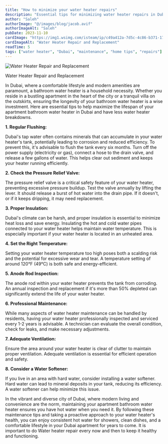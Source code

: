 ```yaml
---
title: "How to minimize your water heater repairs"
description: "Essential tips for minimizing water heater repairs in Dubai, including maintenance, insulation, temperature settings, and professional checks."
author: "Saleh"
authorImage: "@/images/blog/jacob.avif"
authorImageAlt: "Saleh"
pubDate: 2023-11-10
cardImage: "https://img1.wsimg.com/isteam/ip/c49a412a-7d5c-4c86-b371-17b58bdd84ac/WhatsApp%20Image%202023-08-20%20at%2015.34.06.jpeg/:/rs=w:1280"
cardImageAlt: "Water Heater Repair and Replacement"
readTime: 5
tags: ["water heater", "Dubai", "maintenance", "home tips", "repairs"]
---
```


![Water Heater Repair and Replacement](https://img1.wsimg.com/isteam/ip/c49a412a-7d5c-4c86-b371-17b58bdd84ac/WhatsApp%20Image%202023-08-20%20at%2015.34.06.jpeg/:/cr=t:0%25,l:0%25,w:100%25,h:100%25/rs=w:1280 "Water Heater Repair and Replacement")

Water Heater Repair and Replacement

In Dubai, where a comfortable lifestyle and modern amenities are paramount, a bathroom water heater is a household necessity. Whether you reside in a bustling apartment in the heart of the city or a tranquil villa on the outskirts, ensuring the longevity of your bathroom water heater is a wise investment. Here are essential tips to help maximize the lifespan of your apartment bathroom water heater in Dubai and have less water heater breakdowns.

**1. Regular Flushing:**

Dubai's tap water often contains minerals that can accumulate in your water heater's tank, potentially leading to corrosion and reduced efficiency. To prevent this, it's advisable to flush the tank every six months. Turn off the power supply (electricity or gas), connect a hose to the drain valve, and release a few gallons of water. This helps clear out sediment and keeps your heater running efficiently.

**2. Check the Pressure Relief Valve:**

The pressure relief valve is a critical safety feature of your water heater, preventing excessive pressure buildup. Test the valve annually by lifting the lever. It should release a burst of hot water into the drain pipe. If it doesn't, or if it keeps dripping, it may need replacement.

**3. Proper Insulation:**

Dubai's climate can be harsh, and proper insulation is essential to minimize heat loss and save energy. Insulating the hot and cold water pipes connected to your water heater helps maintain water temperature. This is especially important if your water heater is located in an unheated area.

**4. Set the Right Temperature:**

Setting your water heater temperature too high poses both a scalding risk and the potential for excessive wear and tear. A temperature setting of around 120°F (49°C) is both safe and energy-efficient.

**5. Anode Rod Inspection:**

The anode rod within your water heater prevents the tank from corroding. An annual inspection and replacement if it's more than 50% depleted can significantly extend the life of your water heater.

**6. Professional Maintenance:**

While many aspects of water heater maintenance can be handled by residents, having your water heater professionally inspected and serviced every 1-2 years is advisable. A technician can evaluate the overall condition, check for leaks, and make necessary adjustments.

**7. Adequate Ventilation:**

Ensure the area around your water heater is clear of clutter to maintain proper ventilation. Adequate ventilation is essential for efficient operation and safety.

**8. Consider a Water Softener:**

If you live in an area with hard water, consider installing a water softener. Hard water can lead to mineral deposits in your tank, reducing its efficiency. A water softener can help minimize this issue.

In the vibrant and diverse city of Dubai, where modern living and convenience are the norm, maintaining your apartment bathroom water heater ensures you have hot water when you need it. By following these maintenance tips and taking a proactive approach to your water heater's health, you can enjoy consistent hot water for showers, clean dishes, and a comfortable lifestyle in your Dubai apartment for years to come. It is important to do Water heater repair every now and then to keep it healthy and functioning.